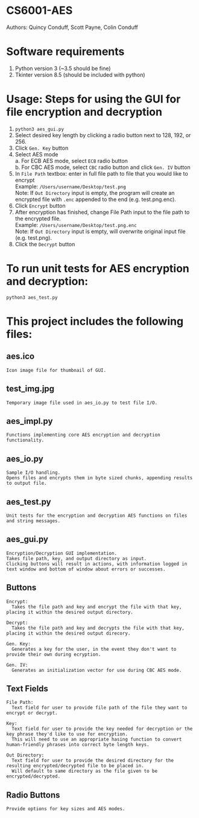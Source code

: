 # CS6001-AES
Authors: Quincy Conduff, Scott Payne, Colin Conduff

# Software requirements 
1.  Python version 3 (~3.5 should be fine)  
2.  Tkinter version 8.5 (should be included with python)

# Usage: Steps for using the GUI for file encryption and decryption 
1.  `python3 aes_gui.py`  
2.  Select desired key length by clicking a radio button next to 128, 192, or 256.  
3.  Click `Gen. Key` button  
4.  Select AES mode  
  a.  For ECB AES mode, select `ECB` radio button  
  b.  For CBC AES mode, select `CBC` radio button and click `Gen. IV` button  
5.  In `File Path` textbox: enter in full file path to file that you would like to encrypt  
  Example: `/Users/username/Desktop/test.png`  
  Note: If `Out Directory` input is empty, the program will create an encrypted file with `.enc` appended to the end (e.g. test.png.enc). 
6.  Click `Encrypt` button  
7.  After encryption has finished, change File Path input to the file path to the encrypted file.  
  Example: `/Users/username/Desktop/test.png.enc`  
  Note: If `Out Directory` input is empty, will overwrite original input file (e.g. test.png).  
8.  Click the `Decrypt` button  

# To run unit tests for AES encryption and decryption:
`python3 aes_test.py`

# This project includes the following files:

## aes.ico

    Icon image file for thumbnail of GUI.
  
## test_img.jpg

    Temporary image file used in aes_io.py to test file I/O. 
  
## aes_impl.py

    Functions implementing core AES encryption and decryption functionality.
  
## aes_io.py

    Sample I/O handling.
    Opens files and encrypts them in byte sized chunks, appending results to output file.
  
## aes_test.py

    Unit tests for the encryption and decryption AES functions on files and string messages.

## aes_gui.py

    Encryption/Decryption GUI implementation.
    Takes file path, key, and output directory as input.
    Clicking buttons will result in actions, with information logged in text window and bottom of window about errors or successes.
  
  ## Buttons
  
    Encrypt: 
      Takes the file path and key and encrypt the file with that key, placing it within the desired output directory.
      
    Decrypt:
      Takes the file path and key and decrypts the file with that key, placing it within the desired output direcory.
      
    Gen. Key:
      Generates a key for the user, in the event they don't want to provide their own during ecryption.

    Gen. IV:
      Generates an initialization vector for use during CBC AES mode.
      
  ## Text Fields
  
    File Path:
      Text field for user to provide file path of the file they want to encrypt or decrypt.
      
    Key:
      Text field for user to provide the key needed for decryption or the key phrase they'd like to use for encryption.
      This will need to use an appropriate hasing function to convert human-friendly phrases into correct byte length keys.
      
    Out Directory:
      Text field for user to provide the desired directory for the resulting encrypted/decrypted file to be placed in.
      Will default to same directory as the file given to be encrypted/decrypted.

  ## Radio Buttons  
    Provide options for key sizes and AES modes.


